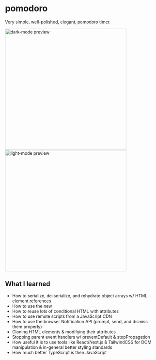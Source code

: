 # pomodoro

Very simple, well-polished, elegant, pomodoro timer.

<p float="left">
<img width="400" alt="dark-mode preview" src="https://github.com/DinoZoidDev/pomodoro/assets/38674879/59a597cf-1dcd-4aa9-8865-58bb380484af">
<img width="400" alt="light-mode preview" src="https://github.com/DinoZoidDev/pomodoro/assets/38674879/a1f4ffe6-7306-4913-a683-308955943c0e">
</p>

## What I learned

- How to serialize, de-serialize, and rehydrate object arrays w/ HTML element references
- How to use the new <dialog /> component in HTML (manipulating it in JavaScript)
- How to reuse lots of conditional HTML with attributes
- How to use remote scripts from a JavaScript CDN
- How to use the browser Notification API (prompt, send, and dismiss them properly)
- Cloning HTML elements & modifying their attributes
- Stopping parent event handlers w/ preventDefault & stopPropagation
- How useful it is to use tools like React/Next.js & TailwindCSS for DOM manipulation & in-general better styling standards
- How much better TypeScript is then JavaScript
